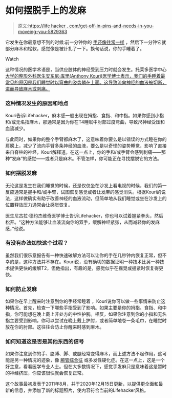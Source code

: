 # 如何摆脱手上的发麻

> 原文:[https://life hacker . com/get-off-in-pins-and-needs-in-you-moveing-you-5829363](https://lifehacker.com/get-rid-of-pins-and-needles-in-your-hands-by-moving-you-5829363)

它发生在你最意想不到的时候:前一分钟你的 [手还像往常一样](https://lifehacker.com/fix-your-posture-with-these-three-simple-exercises-1754621367) ，然后下一分钟它就部分麻木和松软，感觉像是被针扎了一下。换句话说，你的手睡着了。

Watch

这种情况的医学术语是，当供应肢体的神经受到压力时就会发生。托莱多医学中心 [大学的整形外科医生安东尼·库里(Anthony Kouri)医学博士表示，我们的手睡着最常见的原因是我们睡觉时以弯曲的姿势躺在上面。这导致流向神经的血液被切断，进而导致麻木或刺痛。](http://utmc.utoledo.edu/)

### **这种情况发生的原因和地点**

Kouri告诉Lifehacker，麻木感一般出现在拇指、食指、和中指。如果你感到小指和/或无名指麻木，那通常是因为你在T4睡眠中肘部过度弯曲，导致尺神经受压和血流减少。

与此同时，如果你的整个手臂都麻木了，这意味着你要么是以错误的方式睡在你的肩膀上，减少了流向手臂多条神经的血液，要么是以奇怪的姿势睡觉，影响了直接来自脊柱的神经，Kouri解释道。在这一点上，你的手和/或手臂会感到刺痛——那种“发麻”的感觉——或者只是麻木。不管怎样，你可能正在寻找摆脱它的方法。

### **如何摆脱发麻**

无论这是发生在我们睡觉的时候，还是仅仅坐在沙发上看电视的时候，我们的第一反应通常是握手和/或手臂，试图恢复感觉或者让发麻的感觉消失。根据Kouri的说法，这样做确实有助于改善神经的血液流动，但简单地从我们睡觉或坐在沙发上的位置释放压力通常会让感觉恢复。

医生尼古拉·德约杰维奇医学博士告诉Lifehacker，你也可以试着握紧拳头，然后松开。“这种方法能够让血液流向你的双手，缓解神经紧张，从而减轻你的发麻感，”他说。

### 有没有办法加快这个过程？

虽然我们很乐意报告有一种快速破解方法可以让你的手在几秒钟内恢复正常，但不幸的是，这种方法并不存在。Kouri说，没有确切的数据证明一种技术比另一种技术提供更快的缓解T2，但他指出，有趣的是，感觉似乎在摇晃或握紧时恢复得更快。

### **如何防止发麻**

如果你在早上醒来时注意到你的手经常睡着 ，Kouri说你可以做一些事情来防止这种情况。首先，检查一下哪些手指受到了影响。如果主要是你的拇指、食指、和中指，你可能想在晚上戴上非处方的中性护腕。相反，如果你注意到你的小指和无名指主要受到影响，你可以尝试在晚上戴上护肘，或者简单地卷一条毛巾，在睡觉时放在你的肘部。这往往会防止你醒来时感到麻木。

### **如何知道这是否是其他东西的信号**

如果你注意到你的手、胳膊、脚、或腿经常变得麻木，而上述方法不起作用，这可能是另一种情况的迹象，像 [腕管综合征](https://lifehacker.com/top-10-ways-to-avoid-joint-and-wrist-pain-at-the-office-1790723902) 或多发性硬化症。在这一点上，这是一个好主意，看看医学专业人士。但在大多数情况下，感觉手发麻只是意味着这是暂时的神经挤压，你应该很快就会恢复正常。

这个故事最初发表于2011年8月，并于2020年12月15日更新，以提供更全面和最新的信息，并添加了新的标题照片，使内容符合当前的Lifehacker风格。